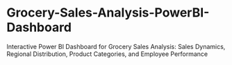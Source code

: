 # Grocery-Sales-Analysis-PowerBI-Dashboard
Interactive Power BI Dashboard for Grocery Sales Analysis: Sales Dynamics, Regional Distribution, Product Categories, and Employee Performance
